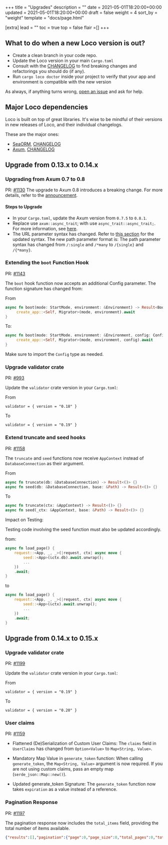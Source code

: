 +++
title = "Upgrades"
description = ""
date = 2021-05-01T18:20:00+00:00
updated = 2021-05-01T18:20:00+00:00
draft = false
weight = 4
sort_by = "weight"
template = "docs/page.html"

[extra]
lead = ""
toc = true
top = false
flair =[]
+++

## What to do when a new Loco version is out?

* Create a clean branch in your code repo.
* Update the Loco version in your main `Cargo.toml`
* Consult with the [CHANGELOG](https://github.com/loco-rs/loco/blob/master/CHANGELOG.md) to find breaking changes and refactorings you should do (if any).
* Run `cargo loco doctor` inside your project to verify that your app and environment is compatible with the new version

As always, if anything turns wrong, [open an issue](https://github.com/loco-rs/loco/issues) and ask for help.

## Major Loco dependencies

Loco is built on top of great libraries. It's wise to be mindful of their versions in new releases of Loco, and their individual changelogs.

These are the major ones:

* [SeaORM](https://www.sea-ql.org/SeaORM), [CHANGELOG](https://github.com/SeaQL/sea-orm/blob/master/CHANGELOG.md)
* [Axum](https://github.com/tokio-rs/axum), [CHANGELOG](https://github.com/tokio-rs/axum/blob/main/axum/CHANGELOG.md)


## Upgrade from 0.13.x to 0.14.x

### Upgrading from Axum 0.7 to 0.8

PR: [#1130](https://github.com/loco-rs/loco/pull/1130)
The upgrade to Axum 0.8 introduces a breaking change. For more details, refer to the [announcement](https://tokio.rs/blog/2025-01-01-announcing-axum-0-8-0).
#### Steps to Upgrade
* In your `Cargo.toml`, update the Axum version from `0.7.5` to `0.8.1`.
* Replace use `axum::async_trait`; with use `async_trait::async_trait;`. For more information, see [here](https://tokio.rs/blog/2025-01-01-announcing-axum-0-8-0#async_trait-removal).
* The URL parameter syntax has changed. Refer to [this section](https://tokio.rs/blog/2025-01-01-announcing-axum-0-8-0#path-parameter-syntax-changes) for the updated syntax. The new path parameter format is:
The path parameter syntax has changed from `/:single` and `/*many` to `/{single}` and `/{*many}`.


### Extending the `boot` Function Hook
PR: [#1143](https://github.com/loco-rs/loco/pull/1143)

The `boot` hook function now accepts an additional Config parameter. The function signature has changed from:

From 
```rust
async fn boot(mode: StartMode, environment: &Environment) -> Result<BootResult> {
     create_app::<Self, Migrator>(mode, environment).await
}
```
To: 
```rust
async fn boot(mode: StartMode, environment: &Environment, config: Config) -> Result<BootResult> {
     create_app::<Self, Migrator>(mode, environment, config).await
}
```
Make sure to import the `Config` type as needed.

### Upgrade validator crate
PR: [#993](https://github.com/loco-rs/loco/pull/993)

Update the `validator` crate version in your `Cargo.toml`:

From 
```
validator = { version = "0.18" }
``` 
To 
```
validator = { version = "0.19" }
```

### Extend truncate and seed hooks 
PR: [#1158](https://github.com/loco-rs/loco/pull/1158)

The `truncate` and `seed` functions now receive `AppContext` instead of `DatabaseConnection` as their argument.

From 
```rust
async fn truncate(db: &DatabaseConnection) -> Result<()> {}
async fn seed(db: &DatabaseConnection, base: &Path) -> Result<()> {}
``` 
To 
```rust
async fn truncate(ctx: &AppContext) -> Result<()> {}
async fn seed(_ctx: &AppContext, base: &Path) -> Result<()> {}
```

Impact on Testing:

Testing code involving the seed function must also be updated accordingly.

from:
```rust
async fn load_page() {
    request::<App, _, _>(|request, ctx| async move {
        seed::<App>(&ctx.db).await.unwrap();
        ...
    })
    .await;
}
```

to 
```rust
async fn load_page() {
    request::<App, _, _>(|request, ctx| async move {
        seed::<App>(&ctx).await.unwrap();
        ...
    })
    .await;
}
```

## Upgrade from 0.14.x to 0.15.x

### Upgrade validator crate
PR: [#1199](https://github.com/loco-rs/loco/pull/1199)

Update the `validator` crate version in your `Cargo.toml`:

From 
```
validator = { version = "0.19" }
``` 
To 
```
validator = { version = "0.20" }
```

### User claims

PR: [#1159](https://github.com/loco-rs/loco/pull/1159)

* Flattened (De)Serialization of Custom User Claims:
The `claims` field in `UserClaims` has changed from `Option<Value>` to `Map<String, Value>`.

* Mandatory Map Value in `generate_token` function:
When calling `generate_token`, the `Map<String, Value>` argument is now required. If you are not using custom claims, pass an empty map (`serde_json::Map::new()`).

* Updated generate_token Signature:
The `generate_token` function now takes `expiration` as a value instead of a reference.


### Pagination Response

PR: [#1197](https://github.com/loco-rs/loco/pull/1197)


The pagination response now includes the `total_items` field, providing the total number of items available.

```JSON
{"results":[],"pagination":{"page":0,"page_size":0,"total_pages":0,"total_items":0}}
```